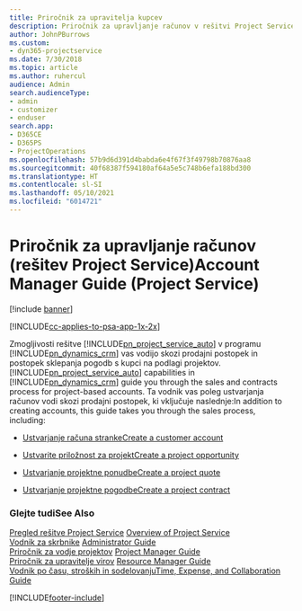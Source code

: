 ```yaml
---
title: Priročnik za upravitelja kupcev
description: Priročnik za upravljanje računov v rešitvi Project Service vas bo vodil skozi prodajni proces in proces sklepanja pogodb s kupci na podlagi projektov.
author: JohnPBurrows
ms.custom:
- dyn365-projectservice
ms.date: 7/30/2018
ms.topic: article
ms.author: ruhercul
audience: Admin
search.audienceType:
- admin
- customizer
- enduser
search.app:
- D365CE
- D365PS
- ProjectOperations
ms.openlocfilehash: 57b9d6d391d4babda6e4f67f3f49798b70876aa8
ms.sourcegitcommit: 40f68387f594180af64a5e5c748b6efa188bd300
ms.translationtype: HT
ms.contentlocale: sl-SI
ms.lasthandoff: 05/10/2021
ms.locfileid: "6014721"
---
```

# <a name="account-manager-guide-project-service"></a><span data-ttu-id="5237b-103">Priročnik za upravljanje računov (rešitev Project Service)</span><span class="sxs-lookup"><span data-stu-id="5237b-103">Account Manager Guide (Project Service)</span></span>

[!include [banner](../includes/psa-now-project-operations.md)]

[!INCLUDE[cc-applies-to-psa-app-1x-2x](../includes/cc-applies-to-psa-app-1x-2x.md)]

<span data-ttu-id="5237b-104">Zmogljivosti rešitve [!INCLUDE[pn_project_service_auto](../includes/pn-project-service-auto.md)] v programu [!INCLUDE[pn_dynamics_crm](../includes/pn-dynamics-crm.md)] vas vodijo skozi prodajni postopek in postopek sklepanja pogodb s kupci na podlagi projektov.</span><span class="sxs-lookup"><span data-stu-id="5237b-104">[!INCLUDE[pn_project_service_auto](../includes/pn-project-service-auto.md)] capabilities in [!INCLUDE[pn_dynamics_crm](../includes/pn-dynamics-crm.md)] guide you through the sales and contracts process for project-based accounts.</span></span> <span data-ttu-id="5237b-105">Ta vodnik vas poleg ustvarjanja računov vodi skozi prodajni postopek, ki vključuje naslednje:</span><span class="sxs-lookup"><span data-stu-id="5237b-105">In addition to creating accounts, this guide takes you through the sales process, including:</span></span>  
  
-   [<span data-ttu-id="5237b-106">Ustvarjanje računa stranke</span><span class="sxs-lookup"><span data-stu-id="5237b-106">Create a customer account</span></span>](../psa/create-customer-account.md)  
  
-   [<span data-ttu-id="5237b-107">Ustvarite priložnost za projekt</span><span class="sxs-lookup"><span data-stu-id="5237b-107">Create a project opportunity</span></span>](../psa/create-project-opportunity.md)  
  
-   [<span data-ttu-id="5237b-108">Ustvarjanje projektne ponudbe</span><span class="sxs-lookup"><span data-stu-id="5237b-108">Create a project quote</span></span>](../psa/create-project-quote.md)  
  
-   [<span data-ttu-id="5237b-109">Ustvarjanje projektne pogodbe</span><span class="sxs-lookup"><span data-stu-id="5237b-109">Create a project contract</span></span>](../psa/create-project-contract.md)  
  
  
### <a name="see-also"></a><span data-ttu-id="5237b-110">Glejte tudi</span><span class="sxs-lookup"><span data-stu-id="5237b-110">See Also</span></span>  
 <span data-ttu-id="5237b-111">[Pregled rešitve Project Service](../psa/overview.md) </span><span class="sxs-lookup"><span data-stu-id="5237b-111">[Overview of Project Service](../psa/overview.md) </span></span>  
 <span data-ttu-id="5237b-112">[Vodnik za skrbnike](../psa/admin-guide.md) </span><span class="sxs-lookup"><span data-stu-id="5237b-112">[Administrator Guide](../psa/admin-guide.md) </span></span>  
 <span data-ttu-id="5237b-113">[Priročnik za vodje projektov](../psa/project-manager-guide.md) </span><span class="sxs-lookup"><span data-stu-id="5237b-113">[Project Manager Guide](../psa/project-manager-guide.md) </span></span>  
 <span data-ttu-id="5237b-114">[Priročnik za upravitelje virov](../psa/resource-manager-guide.md) </span><span class="sxs-lookup"><span data-stu-id="5237b-114">[Resource Manager Guide](../psa/resource-manager-guide.md) </span></span>  
 [<span data-ttu-id="5237b-115">Vodnik po času, stroških in sodelovanju</span><span class="sxs-lookup"><span data-stu-id="5237b-115">Time, Expense, and Collaboration Guide</span></span>](../psa/time-expense-collaboration-guide.md)


[!INCLUDE[footer-include](../includes/footer-banner.md)]